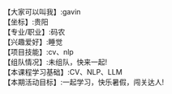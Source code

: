 【大家可以叫我】:gavin   
【坐标】:贵阳    
【专业/职业】:码农   
【兴趣爱好】:睡觉   
【项目技能】:cv、nlp   
【组队情况】:未组队，快来一起!   
【本课程学习基础】:CV、NLP、LLM   
【本期活动目标】:一起学习，快乐暑假，闯关达人!   